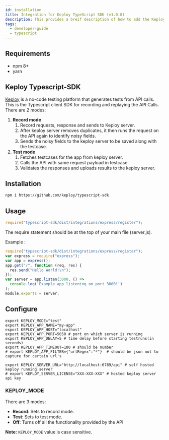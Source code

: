 ```yaml
---
id: installation
title: Integration for Keploy TypeScript SDK (v1.0.0)
description: This provides a breif description of how to add the Keploy Typescript SDK to your application.
tags:
  - developer-guide
  - typescript
---
```


## Requirements

- npm 8+
- yarn

## Keploy Typescript-SDK

[Keploy](https://keploy.io) is a no-code testing platform that generates tests from API calls. This is the Typescript client SDK for recording and replaying the API Calls. There are 2 modes:

1. **Record mode**
   1. Record requests, response and sends to Keploy server.
   2. After keploy server removes duplicates, it then runs the request on the API again to identify noisy fields.
   3. Sends the noisy fields to the keploy server to be saved along with the testcase.
2. **Test mode**
   1. Fetches testcases for the app from keploy server.
   2. Calls the API with same request payload in testcase.
   3. Validates the responses and uploads results to the keploy server.

## Installation

```bash
npm i https://github.com/keploy/typescript-sdk
```

## Usage

```js
require("typescript-sdk/dist/integrations/express/register");
```

The require statement should be at the top of your main file (server.js).

Example :

```js
require("typescript-sdk/dist/integrations/express/register");
var express = require("express");
var app = express();
app.get("/", function (req, res) {
  res.send("Hello World!\n");
});
var server = app.listen(3000, () =>
  console.log(`Example app listening on port 3000!`)
);
module.exports = server;
```

## Configure

```
export KEPLOY_MODE="test"
export KEPLOY_APP_NAME="my-app"
export KEPLOY_APP_HOST="localhost"
export KEPLOY_APP_PORT=5050 # port on which server is running
export KEPLOY_APP_DELAY=5 # time delay before starting testruns(in seconds)
export KEPLOY_APP_TIMEOUT=100 # should be number
# export KEPLOY_APP_FILTER={"urlRegex":"*"}  # should be json not to capture for certain url's

export KEPLOY_SERVER_URL="http://localhost:6789/api" # self hosted keploy running server
# export KEPLOY_SERVER_LICENSE="XXX-XXX-XXX" # hosted keploy server api key
```

### KEPLOY_MODE

There are 3 modes:

- **Record**: Sets to record mode.
- **Test**: Sets to test mode.
- **Off**: Turns off all the functionality provided by the API

**Note:** `KEPLOY_MODE` value is case sensitive.

